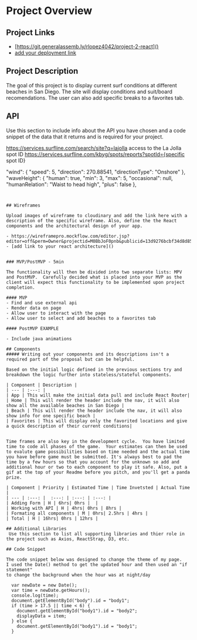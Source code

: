 # Project Overview

## Project Links

- [https://git.generalassemb.ly/rlopez4042/project-2-react]()
- [add your deployment link]()

## Project Description

The goal of this project is to display current surf conditions at different beaches in San Diego. The site will display conditions and suit/board recomendations. The user can also add specific breaks to a favorites tab.

## API

Use this section to include info about the API you have chosen and a code snippet of the data that it returns and is required for your project. 

https://services.surfline.com/search/site?q=lajolla access to the La Jolla spot ID
https://services.surfline.com/kbyg/spots/reports?spotId={specific spot ID}

"wind": {
"speed": 5,
"direction": 270.88541,
"directionType": "Onshore"
},
"waveHeight": {
"human": true,
"min": 3,
"max": 5,
"occasional": null,
"humanRelation": "Waist to head high",
"plus": false
},
```


## Wireframes

Upload images of wireframe to cloudinary and add the link here with a description of the specific wireframe. Also, define the the React components and the architectural design of your app.

- https://wireframepro.mockflow.com/editor.jsp?editor=off&perm=Owner&projectid=M0BbJoF0pnb&publicid=13d9276bcbf34d8d856235bf81df8ade#/page/D9e0950a16ff51d85c20a9b814ebf04e3
- [add link to your react architecture]()


### MVP/PostMVP - 5min

The functionality will then be divided into two separate lists: MPV and PostMVP.  Carefully decided what is placed into your MVP as the client will expect this functionality to be implemented upon project completion.  

#### MVP
- Find and use external api 
- Render data on page 
- Allow user to interact with the page
- Allow user to select and add beaches to a favorites tab

#### PostMVP EXAMPLE

- Include java animations

## Components
##### Writing out your components and its descriptions isn't a required part of the proposal but can be helpful.

Based on the initial logic defined in the previous sections try and breakdown the logic further into stateless/stateful components. 

| Component | Description | 
| --- | :---: |  
| App | This will make the initial data pull and include React Router| 
| Home | This will render the header include the nav, it will also show all the available beaches in San Diego | 
| Beach | This will render the header include the nav, it will also show info for one specific beach | 
| Favorites | This will display only the favorited locations and give a quick description of their current conditions| 


Time frames are also key in the development cycle.  You have limited time to code all phases of the game.  Your estimates can then be used to evalute game possibilities based on time needed and the actual time you have before game must be submitted. It's always best to pad the time by a few hours so that you account for the unknown so add and additional hour or two to each component to play it safe. Also, put a gif at the top of your Readme before you pitch, and you'll get a panda prize.

| Component | Priority | Estimated Time | Time Invetsted | Actual Time |
| --- | :---: |  :---: | :---: | :---: |
| Adding Form | H | 6hrs| 0hrs |  |
| Working with API | H | 4hrs| 0hrs | 8hrs |
| Formating all components | M | 0hrs| 2.5hrs | 4hrs |
| Total | H | 16hrs| 0hrs | 12hrs |

## Additional Libraries
 Use this section to list all supporting libraries and thier role in the project such as Axios, ReactStrap, D3, etc. 

## Code Snippet

The code snippet below was designed to change the theme of my page. 
I used the Date() method to get the updated hour and then used an "if statement"
to change the background when the hour was at night/day
 
  var newDate = new Date();
  var time = newDate.getHours();
  console.log(time);
  document.getElementById("body").id = "body1";
  if (time > 17.5 || time < 6) {
    document.getElementById("body1").id = "body2";
    displayData = item;
  } else {
    document.getElementById("body1").id = "body1";
  }